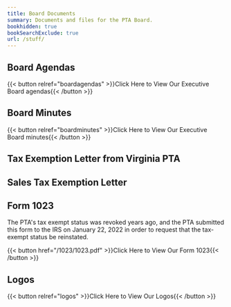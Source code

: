```yaml
---
title: Board Documents
summary: Documents and files for the PTA Board.
bookhidden: true
bookSearchExclude: true
url: /stuff/
---
```


## Board Agendas

{{< button relref="boardagendas" >}}Click Here to View Our Executive Board agendas{{< /button >}}

## Board Minutes

{{< button relref="boardminutes" >}}Click Here to View Our Executive Board minutes{{< /button >}}

## Tax Exemption Letter from Virginia PTA

## Sales Tax Exemption Letter

## Form 1023

The PTA's tax exempt status was revoked years ago, and the PTA submitted this form to the IRS on January 22, 2022 in order to request that the tax-exempt status be reinstated.

{{< button href="/1023/1023.pdf" >}}Click Here to View Our Form 1023{{< /button >}}

## Logos

{{< button relref="logos" >}}Click Here to View Our Logos{{< /button >}}